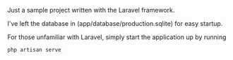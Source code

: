 Just a sample project written with the Laravel framework. 

I've left the database in (app/database/production.sqlite) for easy startup. 

For those unfamiliar with Laravel, simply start the application up by running

    php artisan serve